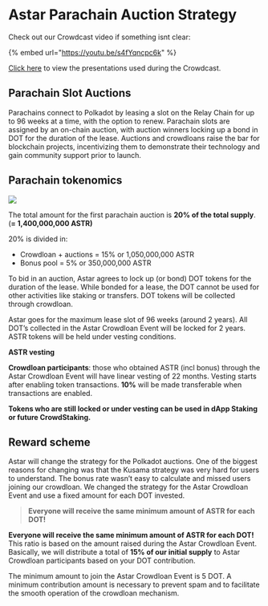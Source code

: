 # Astar Parachain Auction Strategy

Check out our Crowdcast video if something isnt clear:

{% embed url="https://youtu.be/s4fYqncpc6k" %}

[Click here](https://docs.google.com/presentation/d/1uUCqph9M7x7MziznnTkKtqSK1bqItyFpSv0I0w-ab2A/edit#slide=id.gba2d065463\_0\_0) to view the presentations used during the Crowdcast.

## Parachain Slot Auctions <a href="#3d0d" id="3d0d"></a>

Parachains connect to Polkadot by leasing a slot on the Relay Chain for up to 96 weeks at a time, with the option to renew. Parachain slots are assigned by an on-chain auction, with auction winners locking up a bond in DOT for the duration of the lease. Auctions and crowdloans raise the bar for blockchain projects, incentivizing them to demonstrate their technology and gain community support prior to launch.

## Parachain tokenomics <a href="#174a" id="174a"></a>

![](https://miro.medium.com/max/600/0\*YIyf1ueUyb5ybA8U.gif)

The total amount for the first parachain auction is **20% of the total supply**. (**= 1,400,000,000 ASTR)**

20% is divided in:

* Crowdloan + auctions = 15% or 1,050,000,000 ASTR
* Bonus pool = 5% or 350,000,000 ASTR

To bid in an auction, Astar agrees to lock up (or bond) DOT tokens for the duration of the lease. While bonded for a lease, the DOT cannot be used for other activities like staking or transfers. DOT tokens will be collected through crowdloan.

Astar goes for the maximum lease slot of 96 weeks (around 2 years). All DOT’s collected in the Astar Crowdloan Event will be locked for 2 years. ASTR tokens will be held under vesting conditions.

**ASTR vesting**

**Crowdloan participants**: those who obtained ASTR (incl bonus) through the Astar Crowdloan Event will have linear vesting of 22 months. Vesting starts after enabling token transactions. **10%** will be made transferable when transactions are enabled.

**Tokens who are still locked or under vesting can be used in dApp Staking or future CrowdStaking.**

## Reward scheme <a href="#e64e" id="e64e"></a>

Astar will change the strategy for the Polkadot auctions. One of the biggest reasons for changing was that the Kusama strategy was very hard for users to understand. The bonus rate wasn’t easy to calculate and missed users joining our crowdloan. We changed the strategy for the Astar Crowdloan Event and use a fixed amount for each DOT invested.

> **Everyone will receive the same minimum amount of ASTR for each DOT!**

**Everyone will receive the same minimum amount of ASTR for each DOT!** This ratio is based on the amount raised during the Astar Crowdloan Event. Basically, we will distribute a total of **15% of our initial supply** to Astar Crowdloan participants based on your DOT contribution.

The minimum amount to join the Astar Crowdloan Event is 5 DOT. A minimum contribution amount is necessary to prevent spam and to facilitate the smooth operation of the crowdloan mechanism.
